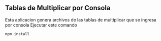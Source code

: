 ## Tablas de Multiplicar por Consola
Esta aplicacion genera archivos de las tablas de multiplicar que se ingresa por consola
Ejecutar este comando
```
npm install
```